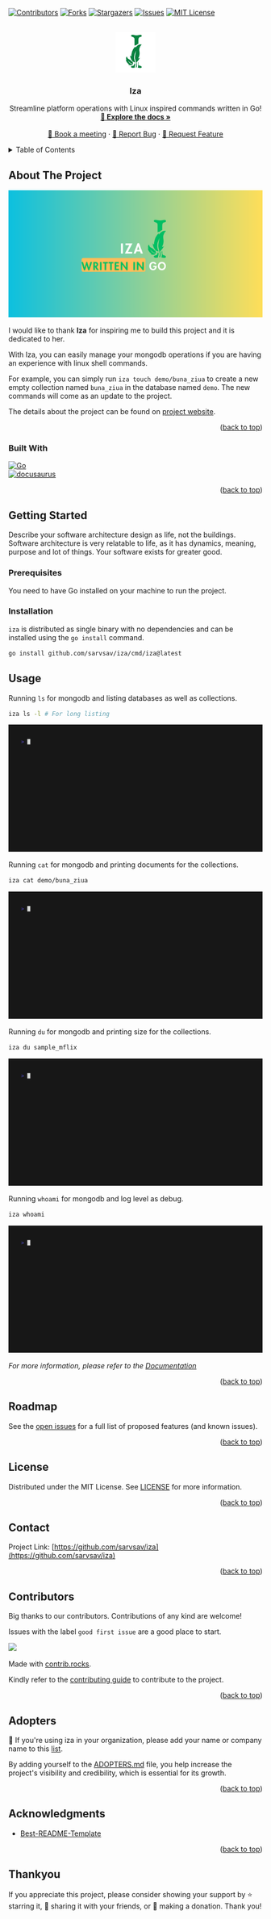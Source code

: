 <!-- Improved compatibility of back to top link: See: https://github.com/othneildrew/Best-README-Template/pull/73 -->
<a name="readme-top"></a>


<!-- PROJECT SHIELDS -->
<!--
*** I'm using markdown "reference style" links for readability.
*** Reference links are enclosed in brackets [ ] instead of parentheses ( ).
*** See the bottom of this document for the declaration of the reference variables
*** for contributors-url, forks-url, etc. This is an optional, concise syntax you may use.
*** https://www.markdownguide.org/basic-syntax/#reference-style-links
-->
[![Contributors][contributors-shield]][contributors-url]
[![Forks][forks-shield]][forks-url]
[![Stargazers][stars-shield]][stars-url]
[![Issues][issues-shield]][issues-url]
[![MIT License][license-shield]][license-url]



<!-- PROJECT LOGO -->
<br />
<div align="center">
  <a href="https://github.com/sarvsav/iza">
    <img src="assets/logo-iza.png" alt="Logo" width="80" height="80">
  </a>

<h3 align="center">Iza</h3>

  <p align="center">
    Streamline platform operations with Linux inspired commands written in Go!
    <br />
    <a href="https://sarvsav.github.io/iza/"><strong>📘 Explore the docs  »</strong></a>
    <br />
    <br />
    <a href="https://calendly.com/sarvsav">📅 Book a meeting</a>
    ·
    <a href="https://github.com/sarvsav/iza/issues/new?assignees=sarvsav&labels=bug%2Cneeds-triage&projects=&template=01_bug_report.yml">🐛 Report Bug</a>
    ·
    <a href="https://github.com/sarvsav/iza/issues/new?assignees=sarvsav&labels=enhancement%2Cneeds-triage&projects=&template=02_feature_request.yml"> 🔨 Request Feature</a>
  </p>
</div>



<!-- TABLE OF CONTENTS -->
<details>
  <summary>Table of Contents</summary>
  <ol>
    <li>
      <a href="#about-the-project">About The Project</a>
      <ul>
        <li><a href="#built-with">Built With</a></li>
      </ul>
    </li>
    <li>
      <a href="#getting-started">Getting Started</a>
      <ul>
        <li><a href="#prerequisites">Prerequisites</a></li>
        <li><a href="#installation">Installation</a></li>
      </ul>
    </li>
    <li><a href="#usage">Usage</a></li>
    <li><a href="#roadmap">Roadmap</a></li>
    <li><a href="#license">License</a></li>
    <li><a href="#contact">Contact</a></li>
    <li><a href="#contributors">Contributors</a></li>
    <li><a href="#acknowledgments">Acknowledgments</a></li>
    <li><a href="#thankyou">Thank You</a></li>
  </ol>
</details>



<!-- ABOUT THE PROJECT -->
## About The Project

[![Iza][product-screenshot]](https://sarvsav.github.io/iza/)

I would like to thank **Iza** for inspiring me to build this project and it is dedicated to her.

With Iza, you can easily manage your mongodb operations if you are having an experience with linux shell commands.

For example, you can simply run `iza touch demo/buna_ziua` to create a new empty collection named `buna_ziua` in the database named `demo`. The new commands will come as an update to the project.

The details about the project can be found on [project website](https://sarvsav.github.io/iza/).

<p align="right">(<a href="#readme-top">back to top</a>)</p>



### Built With

[![Go][Golang]][Go-url]
<br>
[![docusaurus][docusaurus]][docusaurus-url]

<p align="right">(<a href="#readme-top">back to top</a>)</p>



<!-- GETTING STARTED -->
## Getting Started

Describe your software architecture design as life, not the buildings. Software architecture is very relatable to life, as it has dynamics, meaning, purpose and lot of things. Your software exists for greater good.

### Prerequisites

You need to have Go installed on your machine to run the project.

### Installation

`iza` is distributed as single binary with no dependencies and can be installed using the `go install` command.

```sh
go install github.com/sarvsav/iza/cmd/iza@latest
```

<!-- USAGE EXAMPLES -->
## Usage

Running `ls` for mongodb and listing databases as well as collections.

```sh
iza ls -l # For long listing
```

![ls_mongo](./assets/recordings/ls_mongo_debug.gif)

Running `cat` for mongodb and printing documents for the collections.

```sh
iza cat demo/buna_ziua
```

![cat_mongo](./assets/recordings/cat_mongo_debug.gif)

Running `du` for mongodb and printing size for the collections.

```sh
iza du sample_mflix
```

![du_mongo](./assets/recordings/du_mongo_debug.gif)

Running `whoami` for mongodb and log level as debug.

```sh
iza whoami
```

![whoami_mongo_debug](./assets/recordings/whoami_mongo_debug.gif)

_For more information, please refer to the [Documentation](https://sarvsav.github.io/iza/)_

<p align="right">(<a href="#readme-top">back to top</a>)</p>


<!-- ROADMAP -->
## Roadmap

See the [open issues](https://github.com/sarvsav/iza/issues) for a full list of proposed features (and known issues).

<p align="right">(<a href="#readme-top">back to top</a>)</p>


<!-- LICENSE -->
## License

Distributed under the MIT License. See [LICENSE](./LICENSE) for more information.

<p align="right">(<a href="#readme-top">back to top</a>)</p>



<!-- CONTACT -->
## Contact

Project Link: [https://github.com/sarvsav/iza](https://github.com/sarvsav/iza)

<p align="right">(<a href="#readme-top">back to top</a>)</p>

<!-- CONTRIBUTORS -->
## Contributors

Big thanks to our contributors. Contributions of any kind are welcome!

Issues with the label `good first issue` are a good place to start.

<a href="https://github.com/sarvsav/iza/graphs/contributors">
  <img src="https://contrib.rocks/image?repo=sarvsav/iza" />
</a>

Made with [contrib.rocks](https://contrib.rocks).

Kindly refer to the [contributing guide](./CONTRIBUTING.md) to contribute to the project.

<p align="right">(<a href="#readme-top">back to top</a>)</p>

<!-- ADOPTERS -->
## Adopters

📢 If you're using iza in your organization, please add your name or company name to this [list](./ADOPTERS.md).

By adding yourself to the [ADOPTERS.md](./ADOPTERS.md) file, you help increase the project's visibility and credibility, which is essential for its growth.

<p align="right">(<a href="#readme-top">back to top</a>)</p>

<!-- ACKNOWLEDGMENTS -->
## Acknowledgments

- [Best-README-Template](https://github.com/othneildrew/Best-README-Template)

<p align="right">(<a href="#readme-top">back to top</a>)</p>

<!-- Thank You -->
## Thankyou

If you appreciate this project, please consider showing your support by ⭐ starring it, 🔄 sharing it with your friends, or 💖 making a donation. Thank you!

<!-- MARKDOWN LINKS & IMAGES -->
<!-- https://www.markdownguide.org/basic-syntax/#reference-style-links -->
[contributors-shield]: https://img.shields.io/github/contributors/sarvsav/iza.svg?style=for-the-badge
[contributors-url]: https://github.com/sarvsav/iza/graphs/contributors
[forks-shield]: https://img.shields.io/github/forks/sarvsav/iza.svg?style=for-the-badge
[forks-url]: https://github.com/sarvsav/iza/network/members
[stars-shield]: https://img.shields.io/github/stars/sarvsav/iza.svg?style=for-the-badge
[stars-url]: https://github.com/sarvsav/iza/stargazers
[issues-shield]: https://img.shields.io/github/issues/sarvsav/iza.svg?style=for-the-badge
[issues-url]: https://github.com/sarvsav/iza/issues
[license-shield]: https://img.shields.io/github/license/sarvsav/iza.svg?style=for-the-badge
[license-url]: https://github.com/sarvsav/iza/blob/master/LICENSE.txt
[product-screenshot]: assets/iza.png
[Golang]: https://img.shields.io/github/go-mod/go-version/sarvsav/iza?style=for-the-badge&logo=go
[Go-url]: https://go.dev/
[Bazel]: https://img.shields.io/badge/Bazel-v7-brightgreen?style=for-the-badge&logo=bazel
[Bazel-url]: https://bazel.build/
[docusaurus]: https://img.shields.io/badge/docs-passing-green?style=for-the-badge&logo=docusaurus&logoColor=%233ECC5F
[docusaurus-url]: https://docusaurus.io/